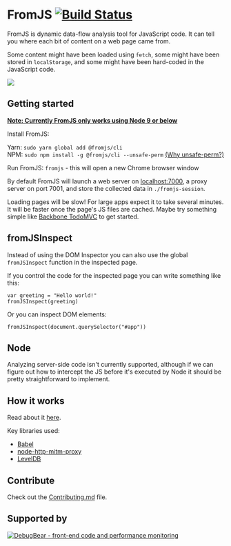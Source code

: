 # FromJS [![Build Status](https://circleci.com/gh/mattzeunert/FromJS/tree/master.svg?style=shield&circle-token=f6f134d69e7755b89c1ac418e6d3f84df593d9a1)](https://circleci.com/gh/mattzeunert/FromJS/tree/master)

FromJS is dynamic data-flow analysis tool for JavaScript code. It can tell you where each bit of content on a web page came from.

Some content might have been loaded using `fetch`, some might have been stored in `localStorage`, and some might have been hard-coded in the JavaScript code.

![](https://user-images.githubusercontent.com/1303660/41681222-dc26268e-74cb-11e8-9375-1cd2125d0511.png)

## Getting started

[**Note: Currently FromJS only works using Node 9 or below**](https://github.com/joeferner/node-http-mitm-proxy/issues/165)

Install FromJS:

Yarn: `sudo yarn global add @fromjs/cli`  
NPM: `sudo npm install -g @fromjs/cli --unsafe-perm` [(Why unsafe-perm?)](https://github.com/mattzeunert/FromJS/issues/93)

Run FromJS: `fromjs` - this will open a new Chrome browser window

By default FromJS will launch a web server on [localhost:7000](http://localhost:7000/), a proxy server on port 7001, and store the collected data in `./fromjs-session`.

Loading pages will be slow! For large apps expect it to take several minutes. It will be faster once the page's JS files are cached. Maybe try something simple like [Backbone TodoMVC](http://todomvc.com/examples/backbone/) to get started.

## fromJSInspect

Instead of using the DOM Inspector you can also use the global `fromJSInspect` function in the inspected page.

If you control the code for the inspected page you can write something like this:

```
var greeting = "Hello world!"
fromJSInspect(greeting)
```

Or you can inspect DOM elements:

```
fromJSInspect(document.querySelector("#app"))
```

## Node

Analyzing server-side code isn't currently supported, although if we can figure out how to intercept the JS before it's executed by Node it should be pretty straightforward to implement.

## How it works

Read about it [here](http://www.mattzeunert.com/2018/05/27/dynamic-dataflow-analysis-for-javascript-how-fromjs-2-works.html).

Key libraries used:

* [Babel](https://babeljs.io/)
* [node-http-mitm-proxy](https://github.com/joeferner/node-http-mitm-proxy)
* [LevelDB](https://github.com/google/leveldb)

## Contribute

Check out the [Contributing.md](https://github.com/mattzeunert/FromJS/blob/master/CONTRIBUTING.md) file.

## Supported by

[![DebugBear - front-end code and performance monitoring](https://user-images.githubusercontent.com/1303660/50282301-3da7aa00-044a-11e9-9756-820b2ed01f95.png)](https://www.debugbear.com)
